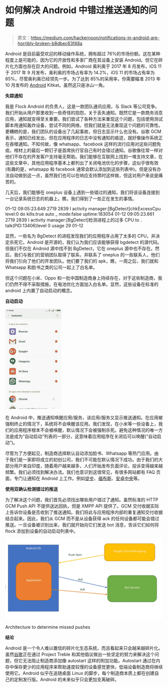 # 如何解决 Android 中错过推送通知的问题

> 原文：<https://medium.com/hackernoon/notifications-in-android-are-horribly-broken-b8dbec63f48a>

Android 是目前最受欢迎的移动操作系统，拥有超过 76%的市场份额。这在某种程度上是可能的，因为它的开放性和多家厂商在其设备上安装 Android。但它在碎片化方面也存在巨大的问题。例如，Android 奥利奥于 2017 年 8 月发布，iOS 11 于 2017 年 9 月发布，奥利奥的市场占有率为 14.2%，iOS 11 的市场占有率为 85%，尽管奥利奥已经领先一步。为了达到 85%的采用率，你需要瞄准 2013 年 10 月发布的 [Android](https://hackernoon.com/tagged/android) Kitkat。虽然这只是冰山一角。

**失踪通知**

我是 Flock Android 的负责人，这是一款团队通讯应用，与 Slack 等公司竞争。我们开始从用户那里收到一些奇怪的抱怨，关于丢失通知。既然它是一款商务消息应用，通知就变得至关重要。我们尝试了各种方法来重现这个问题，包括使用测试脚本用通知轰炸设备，尝试不同的网络，但我们就是无法重现这个问题的可靠性。更糟糕的是，我们团队的设备出了几起事故，但日志显示什么也没有。谷歌 GCM 表示，通知已经发出，但在应用程序的日志中没有通知的痕迹，就好像操作系统正在吞噬通知。不知何故，像 whatsapp、facebook 这样的流行应用对这些问题免疫。棺材上的最后一颗钉子是首席执行官自己有时会错过通知。谷歌像往常一样对他们不存在的开发客户支持毫无帮助。我们能够在互联网上找到一堆支持文章，在这些文章中，其他应用程序基本上都列出了关闭电池优化的步骤，这似乎很有效(有趣的是，whatsapp 和 facebook 通常会默认添加到这些列表中)。但是没有办法自动做到这一点，虽然我们也可以在响应支持票时这样做，但这对用户来说是痛苦的。

几天后，我们能够在 oneplus 设备上遇到一些错过的通知，我们将该设备连接到一台记录系统日志的机器上。瞧，我们得到了一些正在发生的事情。

01–12 09:05:23.649 2719 2839 I activity manager:[BgDetect]chkExcessCpu level:0 do kills:true auto _ mode:false uptime:183054
01–12 09:05:23.661 2719 2839 I activity manager:[BgDetect]检测进程上的过多 CPU to . talk(PID:13406)level 0 usage 29
01–12

显然，一些名为 BgDetect 的进程发现我们的应用程序占用了太多的 CPU，并决定杀死它。Android 是开源的，我们认为我们应该能够获得 bgdetect 的源代码。但我们不仅在 Android 源中找不到 BgDetect，它在 oneplus 源中也不存在。然后，我们与我们的营销团队取得了联系，并联系了 oneplus 的一些联系人，他们将我们引向了他们的开发团队。他们要了我们的 apk，瞧，一周之后，我们就和 Whatsapp 和脸书之类的公司一起上了白名单。

但这个问题在小米、Oppo 和一批中国制造商身上持续存在，对于这些制造商，我们仍然不得不采取措施，在电池优化方面加入白名单。显然，这些设备在标准的 android 上内置了自动启动的概念。

**自动启动**

![](img/fb4ea4337344df378750cfc515ead217.png)

在 Android 中，推送通知唤醒应用/服务，该应用/服务又显示推送通知。在应用被强制终止的情况下，系统将不会唤醒该应用。我们发现，在小米等一些设备上，我们的应用程序根本不会被唤醒，默认情况下会被强制杀死。避免这种情况的唯一方法是成为“自动启动”列表的一部分，这意味着应用程序在关闭后可以唤醒(“自动启动”)。

尽管为了方便起见，制造商选择默认自动添加脸书、Whatsapp 等热门应用。由于我们是一家即将成立的初创公司，我们不可能在默认情况下成功。由于我们的大部分用户来自印度，随着用户越来越多，人们开始发布负面评论，投诉变得越来越频繁。我们必须找到解决办法。我们也意识到这很常见，有很多网站都有 FAQ 页面，专门让通知在 Android 上工作。例如[徒步](https://support.hike.in/hc/en-us/articles/230604667-Optimizing-message-receive-experience)、[福布斯](https://www.forbes.com/sites/bensin/2017/07/28/how-to-fix-push-notifications-on-oppo-phones/#547d9b231735)、[安卓中央](https://www.androidcentral.com/how-fix-push-notifications-miui-8)等。

**使用双确认检测错过的推送**

为了解决这个问题，我们首先必须找出哪些用户错过了通知。虽然标准的 HTTP GCM Push API 不提供送达回执，但是 XMPP API 提供了。GCM 交付收据实际上告诉你设备是否收到了推送通知。我们将此与应用程序内部的重复通知交付收据结合起来。因此，我们从 GCM 而不是从设备获得 ack 的任何设备都可能会错过推送。一旦设备被识别出来，我们就开始向它们发送 bot 消息，告诉它们如何将 flock 添加到设备的自动启动列表中。

![](img/6656d16618c36dece635c5f384ea9c08.png)

Architecture to determine missed pushes

**结论**

Android 是一个令人难以置信的碎片化生态系统，而且看起来只会越来越碎片化。虽然[谷歌](https://hackernoon.com/tagged/google)正在通过 Project Treble 和其他倡议做出一些坚定的努力来解决这个问题，但它无法阻止制造商添加像 autostart 这样的附加功能。Autostart 通过在内存中保存更少的应用程序来帮助速度较慢的设备感觉更快，低端设备制造商将继续使用它。Android 似乎在追随桌面 Linux 的脚步，每个制造商本质上都在创建自己的定制发行版。Android 的未来似乎只会更加支离破碎。